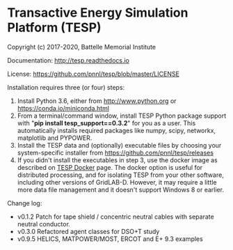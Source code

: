 # Transactive Energy Simulation Platform (TESP)

Copyright (c) 2017-2020, Battelle Memorial Institute

Documentation: http://tesp.readthedocs.io

License: https://github.com/pnnl/tesp/blob/master/LICENSE

Installation requires three (or four) steps:

1. Install Python 3.6, either from http://www.python.org 
   or https://conda.io/miniconda.html  
2. From a terminal/command window, install TESP Python 
   package support with "**pip install tesp_support==0.3.2**" 
   for you as a user. This automatically installs required 
   packages like numpy, scipy, networkx, matplotlib and PYPOWER.
3. Install the TESP data and (optionally) executable files by 
   choosing your system-specific installer from 
   https://github.com/pnnl/tesp/releases
4. If you didn't install the executables in step 3, use
   the docker image as described on [TESP Docker](https://github.com/pnnl/tesp/tree/master/install/Docker "https://github.com/pnnl/tesp/tree/master/install/Docker") page. 
   The docker option is useful for distributed processing, 
   and for isolating TESP from your other software, including 
   other versions of GridLAB-D. However, it may require 
   a little more data file management and it doesn't support 
   Windows 8 or earlier.

Change log:

- v0.1.2  Patch for tape shield / concentric neutral 
          cables with separate neutral conductor.
- v0.3.0  Refactored agent classes for DSO+T study
- v0.9.5  HELICS, MATPOWER/MOST, ERCOT and E+ 9.3 examples
